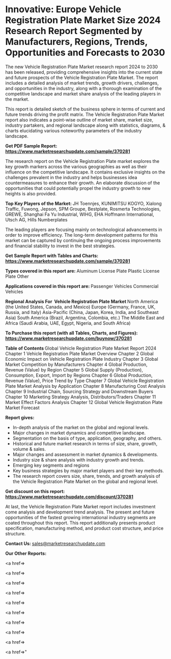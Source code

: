# Innovative: Europe Vehicle Registration Plate Market Size 2024 Research Report Segmented by Manufacturers, Regions, Trends, Opportunities and Forecasts to 2030

The new Vehicle Registration Plate Market research report 2024 to 2030 has been released, providing comprehensive insights into the current state and future prospects of the Vehicle Registration Plate Market. The report includes a detailed analysis of market trends, growth drivers, challenges, and opportunities in the industry, along with a thorough examination of the competitive landscape and market share analysis of the leading players in the market.

This report is detailed sketch of the business sphere in terms of current and future trends driving the profit matrix. The Vehicle Registration Plate Market report also indicates a point-wise outline of market share, market size, industry partakers, and regional landscape along with statistics, diagrams, &amp; charts elucidating various noteworthy parameters of the industry landscape.

<strong><b>Get PDF Sample Report: <a href=https://www.marketresearchupdate.com/sample/370281>https://www.marketresearchupdate.com/sample/370281</a></b></strong>

The research report on the Vehicle Registration Plate market explores the key growth markers across the various geographies as well as their influence on the competitive landscape. It contains exclusive insights on the challenges prevalent in the industry and helps businesses idea countermeasures to enhance their growth. An elaborate discussion of the opportunities that could potentially propel the industry growth to new heights is also provided.

<strong><b>Top Key Players of the Market:
</b></strong>JH Toennjes, KUNIMITSU KOGYO, Xialong Traffic, Fuwong, Jepson, SPM Groupe, Bestplate, Rosmerta Technologies, GREWE, Shanghai Fa Yu Industrial, WIHG, EHA Hoffmann International, Utsch AG, Hills Numberplates<strong><b>
</b></strong>

The leading players are focusing mainly on technological advancements in order to improve efficiency. The long-term development patterns for this market can be captured by continuing the ongoing process improvements and financial stability to invest in the best strategies.

<strong><b>Get Sample Report with Tables and Charts: <a href=https://www.marketresearchupdate.com/sample/370281>https://www.marketresearchupdate.com/sample/370281</a></b></strong>

<strong><b>Types covered in this report are:
</b></strong>Aluminum License Plate
Plastic License Plate
Other<strong><b>
</b></strong>

<strong><b>Applications covered in this report are:
</b></strong>Passenger Vehicles
Commercial Vehicles<strong><b>
</b></strong>

<strong><b>Regional Analysis For  Vehicle Registration Plate Market</b></strong><strong><b>
</b></strong>North America (the United States, Canada, and Mexico)
Europe (Germany, France, UK, Russia, and Italy)
Asia-Pacific (China, Japan, Korea, India, and Southeast Asia)
South America (Brazil, Argentina, Colombia, etc.)
The Middle East and Africa (Saudi Arabia, UAE, Egypt, Nigeria, and South Africa)

<strong><b>To Purchase this report (with all Tables, Charts, and Figures): <a href=https://www.marketresearchupdate.com/buynow/370281>https://www.marketresearchupdate.com/buynow/370281</a></b></strong>

<strong><b>Table of Contents</b></strong><strong><b>
</b></strong>Global Vehicle Registration Plate Market Report 2024
Chapter 1 Vehicle Registration Plate Market Overview
Chapter 2 Global Economic Impact on Vehicle Registration Plate Industry
Chapter 3 Global Market Competition by Manufacturers
Chapter 4 Global Production, Revenue (Value) by Region
Chapter 5 Global Supply (Production), Consumption, Export, Import by Regions
Chapter 6 Global Production, Revenue (Value), Price Trend by Type
Chapter 7 Global Vehicle Registration Plate Market Analysis by Application
Chapter 8 Manufacturing Cost Analysis
Chapter 9 Industrial Chain, Sourcing Strategy and Downstream Buyers
Chapter 10 Marketing Strategy Analysis, Distributors/Traders
Chapter 11 Market Effect Factors Analysis
Chapter 12 Global Vehicle Registration Plate Market Forecast

<strong><b>Report gives:</b></strong>

- In-depth analysis of the market on the global and regional levels.
- Major changes in market dynamics and competitive landscape.
- Segmentation on the basis of type, application, geography, and others.
- Historical and future market research in terms of size, share, growth, volume &amp; sales.
- Major changes and assessment in market dynamics &amp; developments.
- Industry size &amp; share analysis with industry growth and trends.
- Emerging key segments and regions
- Key business strategies by major market players and their key methods.
- The research report covers size, share, trends, and growth analysis of the Vehicle Registration Plate Market on the global and regional level.

<strong><b>Get discount on this report: <a href=https://www.marketresearchupdate.com/discount/370281>https://www.marketresearchupdate.com/discount/370281</a></b></strong>

At last, the Vehicle Registration Plate Market report includes investment come analysis and development trend analysis. The present and future opportunities of the fastest growing international industry segments are coated throughout this report. This report additionally presents product specification, manufacturing method, and product cost structure, and price structure.

<strong><b>Contact Us:
</b></strong>sales@marketresearchupdate.com

<strong>Our Other Reports:</strong>

<a href=></a>

<a href=></a>

<a href=></a>

<a href=></a>

<a href=></a>

<a href=></a>

<a href=></a>

<a href=></a>

<a href=></a>

<a href=></a>"
